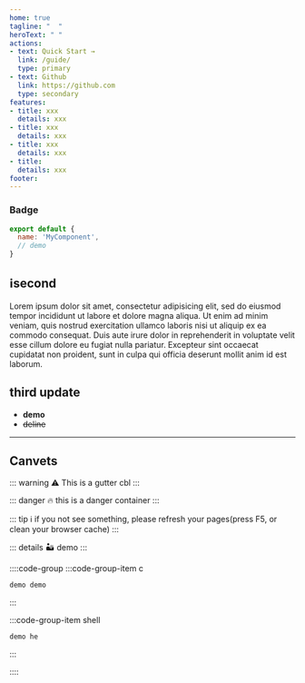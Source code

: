 ```yaml
---
home: true
tagline: "  "
heroText: " "
actions:
- text: Quick Start →
  link: /guide/
  type: primary
- text: Github
  link: https://github.com
  type: secondary
features:
- title: xxx
  details: xxx
- title: xxx
  details: xxx
- title: xxx
  details: xxx
- title:
  details: xxx
footer:
---
```


### Badge <Badge text="beta" type="danger"/> <Badge text="default"/>



``` js
export default {
  name: 'MyComponent',
  // demo
}
```


## ℹ️second
Lorem ipsum dolor sit amet, consectetur adipisicing elit, sed do eiusmod tempor incididunt ut labore et dolore magna aliqua. Ut enim ad minim veniam, quis nostrud exercitation ullamco laboris nisi ut aliquip ex ea commodo consequat. Duis aute irure dolor in reprehenderit in voluptate velit esse cillum dolore eu fugiat nulla pariatur. Excepteur sint occaecat cupidatat non proident, sunt in culpa qui officia deserunt mollit anim id est laborum.

## third update
-  __demo__
-  ~~deline~~

---


## Canvets

::: warning ⚠️
  This is a gutter cbl
:::


::: danger 🔥
this is a danger container
:::

::: tip ℹ️
   if you not see something, please refresh your pages(press F5, or clean your browser cache)
:::

::: details 🏜️
demo
:::

::::code-group
:::code-group-item c
```c
demo demo
```
:::

:::code-group-item shell
```python
demo he
```
:::

::::
